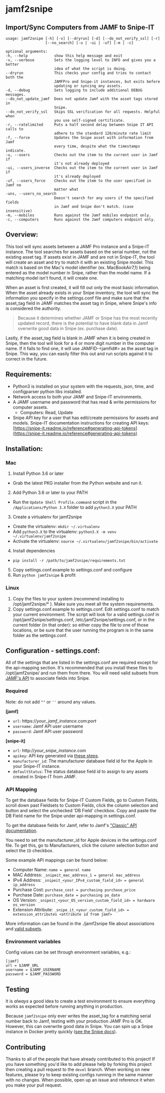 # jamf2snipe
## Import/Sync Computers from JAMF to Snipe-IT
```
usage: jamf2snipe [-h] [-v] [--dryrun] [-d] [--do_not_verify_ssl] [-r]
                  [--no_search] [-u | -ui | -uf] [-m | -c]

optional arguments:
-h, --help            show this help message and exit
-v, --verbose         Sets the logging level to INFO and gives you a better
                      idea of what the script is doing.
--dryrun              This checks your config and tries to contact both the
                      JAMFPro and Snipe-it instances, but exits before
                      updating or syncing any assets.
-d, --debug           Sets logging to include additional DEBUG messages.
--do_not_update_jamf  Does not update Jamf with the asset tags stored in
                      Snipe.
--do_not_verify_ssl   Skips SSL verification for all requests. Helpful when
                      you use self-signed certificate.
-r, --ratelimited     Puts a half second delay between Snipe IT API calls to
                      adhere to the standard 120/minute rate limit
-f, --force           Updates the Snipe asset with information from Jamf
                      every time, despite what the timestamps indicate.
-u, --users           Checks out the item to the current user in Jamf if
                      it's not already deployed
-ui, --users_inverse  Checks out the item to the current user in Jamf if
                      it's already deployed
-uf, --users_force    Checks out the item to the user specified in Jamf no
                      matter what
-uns, --users_no_search
                      Doesn't search for any users if the specified fields
                      in Jamf and Snipe don't match. (case insensitive)
-m, --mobiles         Runs against the Jamf mobiles endpoint only.
-c, --computers       Runs against the Jamf computers endpoint only.
```

## Overview:
This tool will sync assets between a JAMF Pro instance and a Snipe-IT instance. The tool searches for assets based on the serial number, not the existing asset tag. If assets exist in JAMF and are not in Snipe-IT, the tool will create an asset and try to match it with an existing Snipe model. This match is based on the Mac's model identifier (ex. MacBookAir7,1) being entered as the model number in Snipe, rather than the model name. If a matching model isn't found, it will create one.

When an asset is first created, it will fill out only the most basic information. When the asset already exists in your Snipe inventory, the tool will sync the information you specify in the settings.conf file and make sure that the asset_tag field in JAMF matches the asset tag in Snipe, where Snipe's info is considered the authority.

> Because it determines whether JAMF or Snipe has the most recently updated record, there is the potential to have blank data in Jamf overwrite good data in Snipe (ex. purchase date).

Lastly, if the asset_tag field is blank in JAMF when it is being created in Snipe, then the tool will look for a 4 or more digit number in the computer name. If it fails to find one, it will use JAMFID-<jamfid#> as the asset tag in Snipe. This way, you can easily filter this out and run scripts against it to correct in the future.

## Requirements:

- Python3 is installed on your system with the requests, json, time, and configparser python libs installed.
- Network access to both your JAMF and Snipe-IT environments.
- A JAMF username and password that has read & write permissions for computer assets.
  - Computers: Read, Update
- Snipe API key for a user that has edit/create permissions for assets and models. Snipe-IT documentation instructions for creating API keys: [https://snipe-it.readme.io/reference#generating-api-tokens](https://snipe-it.readme.io/reference#generating-api-tokens)

## Installation:

### Mac

1. Install Python 3.6 or later
  - Grab the latest PKG installer from the Python website and run it.

2. Add Python 3.6 or later to your PATH
  - Run the `Update Shell Profile.command` script in the `/Applications/Python 3.X` folder to add `python3.X` your PATH

3. Create a virtualenv for jamf2snipe
  - Create the virtualenv: `mkdir ~/.virtualenv`
  - Add `python3.X` to the virtualenv: `python3.X -m venv ~/.virtualenv/jamf2snipe`
  - Activate the virtualenv: `source ~/.virtualenv/jamf2snipe/bin/activate`

4. Install dependencies
  - `pip install -r /path/to/jamf2snipe/requirements.txt`

5. Copy settings.conf.example to settings.conf and configure
6. Run `python jamf2snipe` & profit

### Linux

1. Copy the files to your system (recommend installing to /opt/jamf2snipe/* ). Make sure you meet all the system requirements.
2. Copy settings.conf.example to settings.conf. Edit settings.conf to match your current environment. The script will look for a valid settings.conf in /opt/jamf2snipe/settings.conf, /etc/jamf2snipe/settings.conf, or in the current folder (in that order): so either copy the file to one of those locations, or be sure that the user running the program is in the same folder as the settings.conf.

## Configuration - settings.conf:

All of the settings that are listed in the settings.conf are required except for the api-mapping section. It's recommended that you install these files to /opt/jamf2snipe/ and run them from there. You will need valid subsets from [JAMF's API](https://developer.jamf.com/apis/classic-api/index) to associate fields into Snipe.

### Required

Note: do not add `""` or `''` around any values.

**[jamf]**

- `url`: https://*your_jamf_instance*.com:*port*
- `username`: Jamf API user username
- `password`: Jamf API user password

**[snipe-it]**

- `url`: http://*your_snipe_instance*.com
- `apikey`: API key generated via [these steps](https://snipe-it.readme.io/reference#generating-api-tokens).
- `manufacturer_id`: The manufacturer database field id for the Apple in your Snipe-IT instance.
- `defaultStatus`: The status database field id to assign to any assets created in Snipe-IT from JAMF.

### API Mapping

To get the database fields for Snipe-IT Custom Fields, go to Custom Fields, scroll down past Fieldsets to Custom Fields, click the column selection and button and select the unchecked 'DB Field' checkbox. Copy and paste the DB Field name for the Snipe under api-mapping in settings.conf.

To get the database fields for Jamf, refer to Jamf's ["Classic" API documentation](https://developer.jamf.com/apis/classic-api/index).

You need to set the manufacturer_id for Apple devices in the settings.conf file.  To get this, go to Manufacturers, click the column selection button and select the `ID` checkbox.

Some example API mappings can be found below:

- Computer Name:		`name = general name`
- MAC Address:		`_snipeit_mac_address_1 = general mac_address`
- IPv4 Address:		`_snipeit_<your_IPv4_custom_field_id> = general ip_address`
- Purchase Cost:		`purchase_cost = purchasing purchase_price`
- Purchase Date:		`purchase_date = purchasing po_date`
- OS Version:			`_snipeit_<your_OS_version_custom_field_id> = hardware os_version`
- Extension Attribute:    `_snipe_it_<your_custom_field_id> = extension_attributes <attribute id from jamf>`

More information can be found in the ./jamf2snipe file about associations and [valid subsets](https://github.com/ParadoxGuitarist/jamf2snipe/blob/master/jamf2snipe#L33).

### Environment variables

Config values can be set through environment variables, e.g.:
```
[jamf]
url = $JAMF_URL
username = $JAMF_USERNAME
password = $JAMF_PASSWORD
```

## Testing

It is *always* a good idea to create a test environment to ensure everything works as expected before running anything in production.

Because `jamf2snipe` only ever writes the asset_tag for a matching serial number back to Jamf, testing with your production JAMF Pro is OK. However, this can overwrite good data in Snipe. You can spin up a Snipe instance in Docker pretty quickly ([see the Snipe docs](https://snipe-it.readme.io/docs/docker)).

## Contributing

Thanks to all of the people that have already contributed to this project! If you have something you'd like to add please help by forking this project then creating a pull request to the `devel` branch. When working on new features, please try to keep existing configs running in the same manner with no changes. When possible, open up an issue and reference it when you make your pull request.
